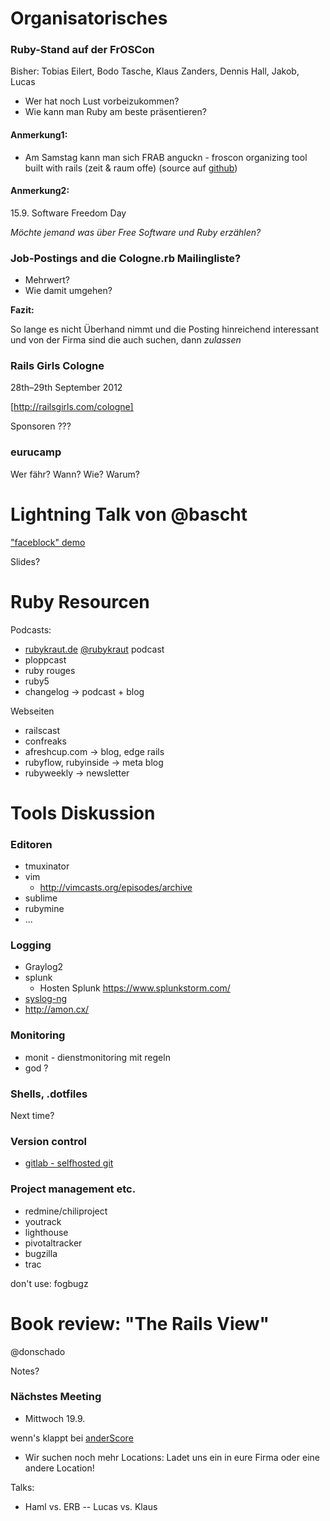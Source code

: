 # Organisatorisches

### Ruby-Stand auf der FrOSCon 

Bisher:  Tobias Eilert, Bodo Tasche, Klaus Zanders, Dennis Hall, Jakob, Lucas

* Wer hat noch Lust vorbeizukommen?
* Wie kann man Ruby am beste präsentieren?

#### Anmerkung1:

- Am Samstag kann man sich FRAB anguckn - froscon organizing tool built
  with rails  (zeit & raum offe) (source auf [github](https://github.com/oneiros/frab))

#### Anmerkung2:

15.9.  Software Freedom Day

*Möchte jemand was über Free Software und Ruby erzählen?*

### Job-Postings and die Cologne.rb Mailingliste?

- Mehrwert?
- Wie damit umgehen?

**Fazit:**

So lange es nicht Überhand nimmt und die Posting hinreichend interessant und von der Firma sind die auch suchen,  dann *zulassen*


### Rails Girls Cologne
 
28th–29th September 2012

[http://railsgirls.com/cologne]

Sponsoren ???

### eurucamp

Wer fähr?  Wann?  Wie?  Warum?

# Lightning Talk von @bascht

["faceblock" demo](https://github.com/bascht/faceblock)

Slides?

# Ruby Resourcen

Podcasts: 

* [rubykraut.de](http://rubykraut.de/) [@rubykraut](http://twitter.com/rubykraut) podcast
* ploppcast
* ruby rouges
* ruby5 
* changelog -> podcast + blog

Webseiten

* railscast
* confreaks
* afreshcup.com -> blog, edge rails
* rubyflow, rubyinside -> meta blog
* rubyweekly -> newsletter


# Tools Diskussion

### Editoren

* tmuxinator
* vim
  * http://vimcasts.org/episodes/archive
* sublime
* rubymine
* ...

### Logging

* Graylog2
* splunk
  * Hosten Splunk https://www.splunkstorm.com/
* [syslog-ng](http://www.balabit.com/network-security/syslog-ng/opensource-logging-system/overview)
* http://amon.cx/

### Monitoring

* monit - dienstmonitoring mit regeln
* god ?

### Shells, .dotfiles

Next time?

### Version control

* [gitlab - selfhosted git](http://gitlabhq.com/)

### Project management etc.

* redmine/chiliproject
* youtrack
* lighthouse
* pivotaltracker
* bugzilla
* trac

don't use:  fogbugz

# Book review:  "The Rails View"

@donschado

Notes?

### Nächstes Meeting

- Mittwoch 19.9.

wenn's klappt bei [anderScore](http://anderscore.com/)

- Wir suchen noch mehr Locations:  Ladet uns ein in eure Firma oder eine andere Location!

Talks: 

- Haml vs. ERB -- Lucas vs. Klaus
